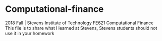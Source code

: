 # Computational-finance
2018 Fall | Stevens Institute of Technology
FE621 Computational Finance
This file is to share what I learned at Stevens, Stevens students should not use it in your homework
